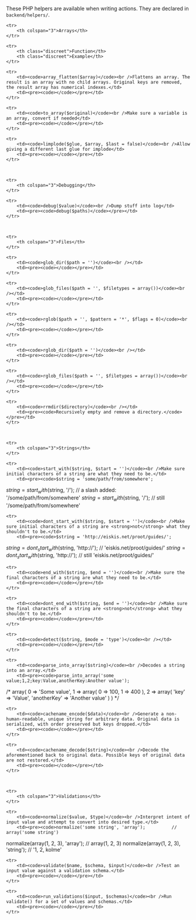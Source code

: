 
These PHP helpers are available when writing actions. They are declared in `backend/helpers/`.



<table>

	<tr>
		<th colspan="3">Arrays</th>
	</tr>

	<tr>
		<th class="discreet">Function</th>
		<th class="discreet">Example</th>
	</tr>

	<tr>
		<td><code>array_flatten($array)</code><br />Flattens an array. The result is an array with no child arrays. Original keys are removed, the result array has numerical indexes.</td>
		<td><pre><code></code></pre></td>
	</tr>

	<tr>
		<td><code>to_array($original)</code><br />Make sure a variable is an array, convert if needed</td>
		<td><pre><code></code></pre></td>
	</tr>

	<tr>
		<td><code>limplode($glue, $array, $last = false)</code><br />Allow giving a different last glue for implode</td>
		<td><pre><code></code></pre></td>
	</tr>



	<tr>
		<th colspan="3">Debugging</th>
	</tr>

	<tr>
		<td><code>debug($value)</code><br />Dump stuff into log</td>
		<td><pre><code>debug($paths)</code></pre></td>
	</tr>



	<tr>
		<th colspan="3">Files</th>
	</tr>

	<tr>
		<td><code>glob_dir($path = '')</code><br /></td>
		<td><pre><code></code></pre></td>
	</tr>

	<tr>
		<td><code>glob_files($path = '', $filetypes = array())</code><br /></td>
		<td><pre><code></code></pre></td>
	</tr>

	<tr>
		<td><code>rglob($path = '', $pattern = '*', $flags = 0)</code><br /></td>
		<td><pre><code></code></pre></td>
	</tr>

	<tr>
		<td><code>rglob_dir($path = '')</code><br /></td>
		<td><pre><code></code></pre></td>
	</tr>

	<tr>
		<td><code>rglob_files($path = '', $filetypes = array())</code><br /></td>
		<td><pre><code></code></pre></td>
	</tr>

	<tr>
		<td><code>rrmdir($directory)</code><br /></td>
		<td><pre><code>Recursively empty and remove a directory.</code></pre></td>
	</tr>



	<tr>
		<th colspan="3">Strings</th>
	</tr>

	<tr>
		<td><code>start_with($string, $start = '')</code><br />Make sure initial characters of a string are what they need to be.</td>
		<td><pre><code>$string = 'some/path/from/somewhere';
$string = start_with($string, '/');    // a slash added: '/some/path/from/somewhere'
$string = start_with($string, '/');    // still '/some/path/from/somewhere'</code></pre></td>
	</tr>

	<tr>
		<td><code>dont_start_with($string, $start = '')</code><br />Make sure initial characters of a string are <strong>not</strong> what they shouldn't to be.</td>
		<td><pre><code>$string = 'http://eiskis.net/proot/guides/';
$string = dont_start_with($string, 'http://');    // 'eiskis.net/proot/guides/'
$string = dont_start_with($string, 'http://');    // still 'eiskis.net/proot/guides/'</code></pre></td>
	</tr>

	<tr>
		<td><code>end_with($string, $end = '')</code><br />Make sure the final characters of a string are what they need to be.</td>
		<td><pre><code></code></pre></td>
	</tr>

	<tr>
		<td><code>dont_end_with($string, $end = '')</code><br />Make sure the final characters of a string are <strong>not</strong> what they shouldn't to be.</td>
		<td><pre><code></code></pre></td>
	</tr>

	<tr>
		<td><code>detect($string, $mode = 'type')</code><br /></td>
		<td><pre><code></code></pre></td>
	</tr>

	<tr>
		<td><code>parse_into_array($string)</code><br />Decodes a string into an array.</td>
		<td><pre><code>parse_into_array('some value;1,2;key:Value,anotherKey:Another value');
/* array(
	0 => 'Some value',
	1 => array(
		0 => 100,
		1 => 400
	),
	2 => array(
		'key' => 'Value',
		'anotherKey' => 'Another value'
	)
) */</code></pre></td>
	</tr>

	<tr>
		<td><code>cachename_encode($data)</code><br />Generate a non-human-readable, unique string for arbitrary data. Original data is serialized, with order preserved but keys dropped.</td>
		<td><pre><code></code></pre></td>
	</tr>

	<tr>
		<td><code>cachename_decode($string)</code><br />Decode the aforementioned back to original data. Possible keys of original data are not restored.</td>
		<td><pre><code></code></pre></td>
	</tr>



	<tr>
		<th colspan="3">Validations</th>
	</tr>

	<tr>
		<td><code>normalize($value, $type)</code><br />Interpret intent of input value and attempt to convert into desired type.</td>
		<td><pre><code>normalize('some string', 'array');          // array('some string')
normalize(array(1, 2, 3), 'array');         // array(1, 2, 3)
normalize(array(1, 2, 3), 'string');        // '1, 2, kolme'</code></pre></td>
	</tr>

	<tr>
		<td><code>validate($name, $schema, $input)</code><br />Test an input value against a validation schema.</td>
		<td><pre><code></code></pre></td>
	</tr>

	<tr>
		<td><code>run_validations($input, $schemas)</code><br />Run validate() for a set of values and schemas.</td>
		<td><pre><code></code></pre></td>
	</tr>

</table>
